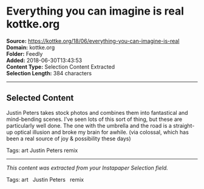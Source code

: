 # Everything you can imagine is real kottke.org

**Source:** https://kottke.org/18/06/everything-you-can-imagine-is-real  
**Domain:** kottke.org  
**Folder:** Feedly  
**Added:** 2018-06-30T13:43:53  
**Content Type:** Selection Content Extracted  
**Selection Length:** 384 characters  


---

## Selected Content

Justin Peters takes stock photos and combines them into fantastical and mind-bending scenes. I’ve seen lots of this sort of thing, but these are particularly well done. The one with the umbrella and the road is a straight-up optical illusion and broke my brain for awhile. (via colossal, which has been a real source of joy & possibility these days)

Tags: art Justin Peters remix

---

*This content was extracted from your Instapaper Selection field.*

Tags: art   Justin Peters   remix
